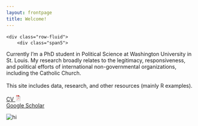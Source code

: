 ```yaml
---
layout: frontpage
title: Welcome!
---
```


<div class="container">

    <div class="row-fluid">
        <div class="span5">

Currently I’m a PhD student in Political Science at Washington University in St. Louis. My research broadly relates to the legitimacy, responsiveness, and political efforts of international non-governmental organizations, including the Catholic Church.<br/><br/>
This site includes data, research, and other resources (mainly R examples).<br/><br/>
[CV ![CV as pdf](pages/icons16/pdf-icon.png)](assets/JeffZiegler_CV.pdf)<br/>
[Google Scholar](https://scholar.google.com/citations?user=PE2j3DcAAAAJ&hl=sv)<br/>
        </div>
        <div class="span2">
	<img src="../assets/pics/Jeff_Ziegler.jpg" alt="hi" class="inline"/>
        </div>
    </div>
</div>
